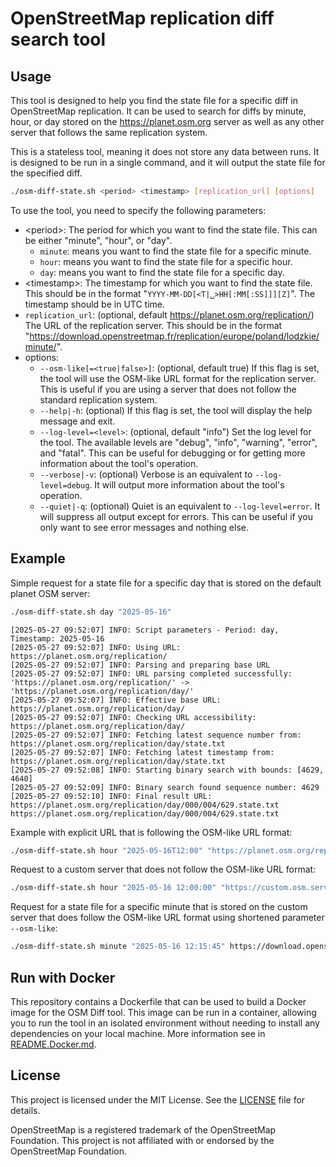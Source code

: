 # OpenStreetMap replication diff search tool

## Usage

This tool is designed to help you find the state file for a specific diff in OpenStreetMap replication. It can be used to search for diffs by minute, hour, or day stored on the <https://planet.osm.org> server as well as any other server that follows the same replication system.

This is a stateless tool, meaning it does not store any data between runs. It is designed to be run in a single command, and it will output the state file for the specified diff.

```sh
./osm-diff-state.sh <period> <timestamp> [replication_url] [options]
```

To use the tool, you need to specify the following parameters:

- \<period>: The period for which you want to find the state file. This can be either "minute", "hour", or "day".
  - `minute`: means you want to find the state file for a specific minute.
  - `hour`: means you want to find the state file for a specific hour.
  - `day`: means you want to find the state file for a specific day.
- \<timestamp>: The timestamp for which you want to find the state file. This should be in the format "`YYYY-MM-DD[<T|␣>HH[:MM[:SS]]][Z]`". The timestamp should be in UTC time.
- `replication_url`: (optional, default <https://planet.osm.org/replication/>) The URL of the replication server. This should be in the format "<https://download.openstreetmap.fr/replication/europe/poland/lodzkie/minute/>".
- options:
  - `--osm-like[=<true|false>]`: (optional, default true) If this flag is set, the tool will use the OSM-like URL format for the replication server. This is useful if you are using a server that does not follow the standard replication system.
  - `--help|-h`: (optional) If this flag is set, the tool will display the help message and exit.
  - `--log-level=<level>`: (optional, default "info") Set the log level for the tool. The available levels are "debug", "info", "warning", "error", and "fatal". This can be useful for debugging or for getting more information about the tool's operation.
  - `--verbose|-v`: (optional) Verbose is an equivalent to `--log-level=debug`. It will output more information about the tool's operation.
  - `--quiet|-q`: (optional) Quiet is an equivalent to `--log-level=error`. It will suppress all output except for errors. This can be useful if you only want to see error messages and nothing else.

## Example

Simple request for a state file for a specific day that is stored on the default planet OSM server:

```bash
./osm-diff-state.sh day "2025-05-16"
```

```log
[2025-05-27 09:52:07] INFO: Script parameters - Period: day, Timestamp: 2025-05-16
[2025-05-27 09:52:07] INFO: Using URL: https://planet.osm.org/replication/
[2025-05-27 09:52:07] INFO: Parsing and preparing base URL
[2025-05-27 09:52:07] INFO: URL parsing completed successfully: 'https://planet.osm.org/replication/' -> 'https://planet.osm.org/replication/day/'
[2025-05-27 09:52:07] INFO: Effective base URL: https://planet.osm.org/replication/day/
[2025-05-27 09:52:07] INFO: Checking URL accessibility: https://planet.osm.org/replication/day/
[2025-05-27 09:52:07] INFO: Fetching latest sequence number from: https://planet.osm.org/replication/day/state.txt
[2025-05-27 09:52:07] INFO: Fetching latest timestamp from: https://planet.osm.org/replication/day/state.txt
[2025-05-27 09:52:08] INFO: Starting binary search with bounds: [4629, 4640]
[2025-05-27 09:52:09] INFO: Binary search found sequence number: 4629
[2025-05-27 09:52:10] INFO: Final result URL: https://planet.osm.org/replication/day/000/004/629.state.txt
https://planet.osm.org/replication/day/000/004/629.state.txt
```

Example with explicit URL that is following the OSM-like URL format:

```bash
./osm-diff-state.sh hour "2025-05-16T12:00" "https://planet.osm.org/replication/" --osm-like=true
```

Request to a custom server that does not follow the OSM-like URL format:

```bash
./osm-diff-state.sh hour "2025-05-16 12:00:00" "https://custom.osm.server/osm/hour-diffs/" --osm-like=false
```

Request for a state file for a specific minute that is stored on the custom server that does follow the OSM-like URL format using shortened parameter `--osm-like`:

```bash
./osm-diff-state.sh minute "2025-05-16 12:15:45" https://download.openstreetmap.fr/replication/europe/poland/lodzkie/minute/ --osm-like
```

## Run with Docker

This repository contains a Dockerfile that can be used to build a Docker image for the OSM Diff tool. This image can be run in a container, allowing you to run the tool in an isolated environment without needing to install any dependencies on your local machine. More information see in [README.Docker.md](README.Docker.md).

## License

This project is licensed under the MIT License. See the [LICENSE](LICENSE) file for details.

OpenStreetMap is a registered trademark of the OpenStreetMap Foundation. This project is not affiliated with or endorsed by the OpenStreetMap Foundation.
